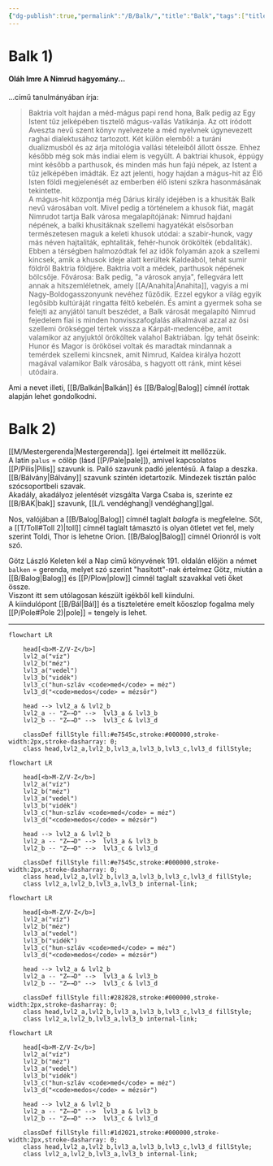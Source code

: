 ```yaml
---
{"dg-publish":true,"permalink":"/B/Balk/","title":"Balk","tags":["titleandheadingonedontmatch","multipleentries","stitched"],"created":"2023-11-09T07:00","updated":"2024-03-06T01:17"}
---
```



# Balk 1)

#### Oláh Imre A Nimrud hagyomány...

...című tanulmányában írja:  
> Baktria volt hajdan a méd-mágus papi rend hona, Balk pedig az Egy Istent tűz jelképében tisztelő mágus-vallás Vatikánja. Az ott íródott Aveszta nevű szent könyv nyelvezete a méd nyelvnek úgynevezett raghai dialektusához tartozott. Két külön elemből: a turáni dualizmusból és az árja mitológia vallási tételeiből állott össze. Ehhez később még sok más indiai elem is vegyült. A baktriai khusok, éppúgy mint később a parthusok, és minden más hun fajú népek, az Istent a tűz jelképében imádták. Ez azt jelenti, hogy hajdan a mágus-hit az Élő Isten földi megjelenését az emberben élő isteni szikra hasonmásának tekintette.  
> A mágus-hit központja még Dárius király idejében is a khusiták Balk nevű városában volt. Mivel pedig a történelem a khusok fiát, magát Nimrudot tartja Balk városa megalapítójának: Nimrud hajdani népének, a balki khusitáknak szellemi hagyatékát elsősorban természetesen maguk a keleti khusok utódai: a szabir-hunok, vagy más néven hajtaliták, ephtaliták, fehér-hunok örökölték (ebdaliták).  
> Ebben a térségben halmozódtak fel az idők folyamán azok a szellemi kincsek, amik a khusok ideje alatt kerültek Kaldeából, tehát sumir földről Baktria földjére. Baktria volt a médek, parthusok népének bölcsője. Fővárosa: Balk pedig, "a városok anyja", fellegvára lett annak a hitszemléletnek, amely [[A/Anahita\|Anahita]], vagyis a mi Nagy-Boldogasszonyunk nevéhez fűződik. Ezzel egykor a világ egyik legősibb kultúráját ringatta féltő kebelén. És amint a gyermek soha se felejti az anyjától tanult beszédet, a Balk városát megalapító Nimrud fejedelem fiai is minden honvisszafoglalás alkalmával azzal az ősi szellemi örökséggel tértek vissza a Kárpát-medencébe, amit valamikor az anyjuktól örököltek valahol Baktriában. Így tehát őseink: Hunor és Magor is örökösei voltak és maradtak mindannak a temérdek szellemi kincsnek, amit Nimrud, Kaldea királya hozott magával valamikor Balk városába, s hagyott ott ránk, mint kései utódaira.  

Ami a nevet illeti, [[B/Balkán\|Balkán]] és [[B/Balog\|Balog]] címnél írottak alapján lehet gondolkodni. 

# Balk 2)

[[M/Mestergerenda\|Mestergerenda]]. Igei értelmeit itt mellőzzük.  
A latin `palus` = cölöp (lásd [[P/Pale\|pale]]), amivel kapcsolatos [[P/Pilis\|Pilis]] szavunk is. Palló szavunk padló jelentésű. A falap a deszka.  
[[B/Bálvány\|Bálvány]] szavunk szintén idetartozik. Mindezek tisztán palóc szócsoportbeli szavak.  
Akadály, akadályoz jelentését vizsgálta Varga Csaba is, szerinte ez [[B/BAK\|bak]] szavunk, [[L/L vendéghang\|l vendéghang]]gal.  

Nos, valójában a [[B/Balog\|Balog]] címnél taglalt *balog*fa is megfelelne. Sőt, a [[T/Toll#Toll 2)\|toll]] címnél taglalt támasztó is olyan ötletet vet fel, mely szerint Toldi, Thor is lehetne Orion. [[B/Balog\|Balog]] címnél Orionról is volt szó.  

Götz László Keleten kél a Nap című könyvének 191. oldalán előjön a német `balken` = gerenda, melyet szó szerint "hasított"-nak értelmez Götz, miután a [[B/Balog\|Balog]] és [[P/Plow\|plow]] címnél taglalt szavakkal veti őket össze.  
Viszont itt sem utólagosan készült igékből kell kiindulni.  
A kiindulópont [[B/Bál\|Bál]] és a tiszteletére emelt kőoszlop fogalma mely [[P/Pole#Pole 2)\|pole]] = tengely is lehet.  

---

```mermaid
flowchart LR

	head[<b>M-Z/V-Z</b>]
	lvl2_a("víz")
	lvl2_b("méz")
	lvl3_a("vedel")
	lvl3_b("vidék")
	lvl3_c("hun-szláv <code>med</code> = méz")
	lvl3_d("<code>medos</code> = mézsör")

	head --> lvl2_a & lvl2_b
	lvl2_a -- "Z←→D" -->  lvl3_a & lvl3_b
	lvl2_b -- "Z←→D" -->  lvl3_c & lvl3_d

	classDef fillStyle fill:#e7545c,stroke:#000000,stroke-width:2px,stroke-dasharray: 0;
	class head,lvl2_a,lvl2_b,lvl3_a,lvl3_b,lvl3_c,lvl3_d fillStyle;
```

```mermaid
flowchart LR

	head[<b>M-Z/V-Z</b>]
	lvl2_a("víz")
	lvl2_b("méz")
	lvl3_a("vedel")
	lvl3_b("vidék")
	lvl3_c("hun-szláv <code>med</code> = méz")
	lvl3_d("<code>medos</code> = mézsör")

	head --> lvl2_a & lvl2_b
	lvl2_a -- "Z←→D" -->  lvl3_a & lvl3_b
	lvl2_b -- "Z←→D" -->  lvl3_c & lvl3_d

	classDef fillStyle fill:#e7545c,stroke:#000000,stroke-width:2px,stroke-dasharray: 0;
	class head,lvl2_a,lvl2_b,lvl3_a,lvl3_b,lvl3_c,lvl3_d fillStyle;
	class lvl2_a,lvl2_b,lvl3_a,lvl3_b internal-link;
```

```mermaid
flowchart LR

	head[<b>M-Z/V-Z</b>]
	lvl2_a("víz")
	lvl2_b("méz")
	lvl3_a("vedel")
	lvl3_b("vidék")
	lvl3_c("hun-szláv <code>med</code> = méz")
	lvl3_d("<code>medos</code> = mézsör")

	head --> lvl2_a & lvl2_b
	lvl2_a -- "Z←→D" -->  lvl3_a & lvl3_b
	lvl2_b -- "Z←→D" -->  lvl3_c & lvl3_d

	classDef fillStyle fill:#282828,stroke:#000000,stroke-width:2px,stroke-dasharray: 0;
	class head,lvl2_a,lvl2_b,lvl3_a,lvl3_b,lvl3_c,lvl3_d fillStyle;
	class lvl2_a,lvl2_b,lvl3_a,lvl3_b internal-link;
```

```mermaid
flowchart LR

	head[<b>M-Z/V-Z</b>]
	lvl2_a("víz")
	lvl2_b("méz")
	lvl3_a("vedel")
	lvl3_b("vidék")
	lvl3_c("hun-szláv <code>med</code> = méz")
	lvl3_d("<code>medos</code> = mézsör")

	head --> lvl2_a & lvl2_b
	lvl2_a -- "Z←→D" -->  lvl3_a & lvl3_b
	lvl2_b -- "Z←→D" -->  lvl3_c & lvl3_d

	classDef fillStyle fill:#1d2021,stroke:#000000,stroke-width:2px,stroke-dasharray: 0;
	class head,lvl2_a,lvl2_b,lvl3_a,lvl3_b,lvl3_c,lvl3_d fillStyle;
	class lvl2_a,lvl2_b,lvl3_a,lvl3_b internal-link;
```
